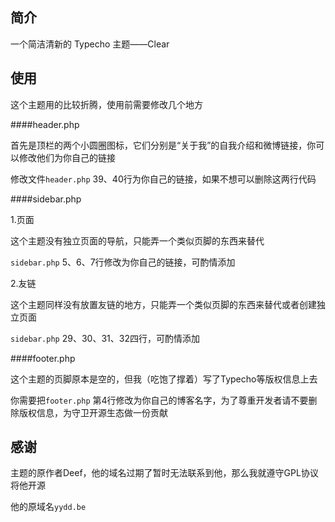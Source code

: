 ## 简介 ##

一个简洁清新的 Typecho 主题——Clear

## 使用 ##

这个主题用的比较折腾，使用前需要修改几个地方

####header.php

首先是顶栏的两个小圆圈图标，它们分别是“关于我”的自我介绍和微博链接，你可以修改他们为你自己的链接

修改文件`header.php` 39、40行为你自己的链接，如果不想可以删除这两行代码

####sidebar.php

1.页面

这个主题没有独立页面的导航，只能弄一个类似页脚的东西来替代

`sidebar.php` 5、6、7行修改为你自己的链接，可酌情添加

2.友链

这个主题同样没有放置友链的地方，只能弄一个类似页脚的东西来替代或者创建独立页面

`sidebar.php` 29、30、31、32四行，可酌情添加

####footer.php

这个主题的页脚原本是空的，但我（吃饱了撑着）写了Typecho等版权信息上去

你需要把`footer.php` 第4行修改为你自己的博客名字，为了尊重开发者请不要删除版权信息，为守卫开源生态做一份贡献

## 感谢 ##

主题的原作者Deef，他的域名过期了暂时无法联系到他，那么我就遵守GPL协议将他开源

他的原域名`yydd.be`

